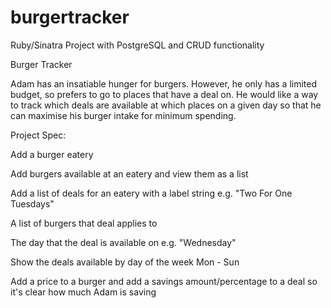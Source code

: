 # burgertracker
Ruby/Sinatra Project with PostgreSQL and CRUD functionality

Burger Tracker

Adam has an insatiable hunger for burgers. However, he only has a limited budget, so prefers to go to places that have a deal on. He would like a way to track which deals are available at which places on a given day so that he can maximise his burger intake for minimum spending.

Project Spec:

Add a burger eatery

Add burgers available at an eatery and view them as a list

Add a list of deals for an eatery with a label string e.g. "Two For One Tuesdays"

A list of burgers that deal applies to

The day that the deal is available on e.g. "Wednesday"

Show the deals available by day of the week Mon - Sun

Add a price to a burger and add a savings amount/percentage to a deal so it's clear how much Adam is saving




